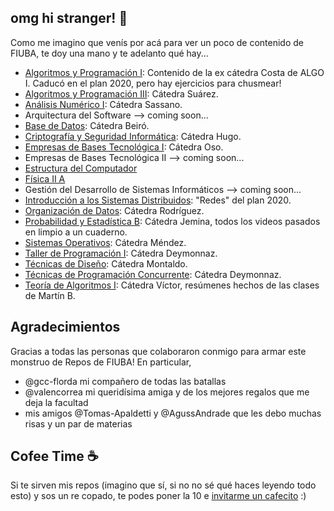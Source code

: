 ## omg hi stranger! 👋

Como me imagino que venís por acá para ver un poco de contenido de FIUBA, te doy una mano y te adelanto qué hay...

- [Algoritmos y Programación I](https://github.com/gcc-cdimatteo/Algoritmos-y-Programacion-I-75.40): Contenido de la ex cátedra Costa de ALGO I. Caducó en el plan 2020, pero hay ejercicios para chusmear!
- [Algoritmos y Programación III](https://github.com/gcc-cdimatteo/Algoritmos-y-Programacion-III-75.07): Cátedra Suárez.
- [Análisis Numérico I](https://github.com/gcc-cdimatteo/Analisis-Numerico-I-75.12): Cátedra Sassano.
- Arquitectura del Software --> coming soon...
- [Base de Datos](https://github.com/gcc-cdimatteo/Base-de-Datos-75.15): Cátedra Beiró.
- [Criptografía y Seguridad Informática](https://github.com/gcc-cdimatteo/Criptografia-y-Seguridad-Informatica): Cátedra Hugo.
- [Empresas de Bases Tecnológica I](https://github.com/gcc-cdimatteo/EBTI-Empresas-de-Base-Tecnologica): Cátedra Oso.
- Empresas de Bases Tecnológica II --> coming soon...
- [Estructura del Computador](https://github.com/gcc-cdimatteo/Estructura-del-Computador-66.70)
- [Física II A](https://github.com/gcc-cdimatteo/Fisica-II-A-62.03)
- Gestión del Desarrollo de Sistemas Informáticos --> coming soon...
- [Introducción a los Sistemas Distribuidos](https://github.com/gcc-cdimatteo/Introduccion-a-los-Sistemas-Distribuidos-75.43): "Redes" del plan 2020.
- [Organización de Datos](https://github.com/gcc-cdimatteo/Organizacion-de-Datos-75.06): Cátedra Rodríguez.
- [Probabilidad y Estadística B](https://github.com/gcc-cdimatteo/Probabilidad-y-Estadistica-61.09): Cátedra Jemina, todos los videos pasados en limpio a un cuaderno.
- [Sistemas Operativos](https://github.com/gcc-cdimatteo/Sistemas-Operativos-75.08): Cátedra Méndez.
- [Taller de Programación I](https://github.com/gcc-cdimatteo/Taller-de-Programacion-I-75.42): Cátedra Deymonnaz.
- [Técnicas de Diseño](https://github.com/gcc-cdimatteo/Tecnicas-de-Diseno-75.10): Cátedra Montaldo.
- [Técnicas de Programación Concurrente](https://github.com/gcc-cdimatteo/Tecnicas-de-Programacion-Concurrente-I-7559): Cátedra Deymonnaz.
- [Teoría de Algoritmos I](https://github.com/gcc-cdimatteo/Teoria-de-Algoritmos-I-75.29): Cátedra Víctor, resúmenes hechos de las clases de Martín B.

## Agradecimientos

Gracias a todas las personas que colaboraron conmigo para armar este monstruo de Repos de FIUBA! En particular,
- @gcc-florda mi compañero de todas las batallas
- @valencorrea mi queridísima amiga y de los mejores regalos que me deja la facultad
- mis amigos @Tomas-Apaldetti y @AgussAndrade que les debo muchas risas y un par de materias

## Cofee Time ☕️

Si te sirven mis repos (imagino que sí, si no no sé qué haces leyendo todo esto) y sos un re copado, te podes poner la 10 e [invitarme un cafecito](https://cafecito.app/gcc-cdimatteo) :)
